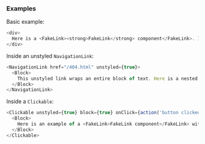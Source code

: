 ### Examples

Basic example:

```js { "props": { "data-example": "basic" } }
<div>
  Here is a <FakeLink><strong>FakeLink</strong> component</FakeLink>. It styles text as if it were a <strong>NavigationLink</strong>. It does not accept any options.
</div>
```

Inside an unstyled `NavigationLink`:

```js { "props": { "data-example": "inside unstyled navigationlink" } }
<NavigationLink href="/404.html" unstyled={true}>
  <Block>
    This unstyled link wraps an entire block of text. Here is a nested <FakeLink>FakeLink component</FakeLink>, which imitates link styles when its parent is hovered, focused or active. This allows screenreaders to understand a linked block of UI while also supporting nice visual styles for sighted users.
  </Block>
</NavigationLink>
```

Inside a `Clickable`:

```js { "props": { "data-example": "inside unstyled clickable" } }
<Clickable unstyled={true} block={true} onClick={action('button clicked')}>
  <Block>
    Here is an example of a <FakeLink>FakeLink component</FakeLink> within a Clickable. <FakeLink>Here's another one</FakeLink>.
  </Block>
</Clickable>
```
